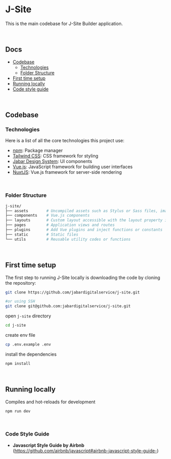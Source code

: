 # J-Site
This is the main codebase for J-Site Builder application.

&nbsp;
## Docs

- [Codebase](#codebase)
  - [Technologies](#technologies)
  - [Folder Structure](#folder-structure)
- [First time setup](#first-time-setup)
- [Running locally](#running-locally)
- [Code style guide](#code-style-guide)

&nbsp;
## Codebase
### Technologies
Here is a list of all the core technologies this project use:

- [npm](https://www.npmjs.com/): Package manager
- [Tailwind CSS](https://tailwindcss.com/): CSS framework for styling
- [Jabar Design System](https://www.npmjs.com/package/@jabardigitalservice/jds-design-system): UI components
- [Vue.js](https://vuejs.org/): JavaScript framework for building user interfaces
- [NuxtJS](https://nuxtjs.org/): Vue.js framework for server-side rendering

&nbsp;
### Folder Structure
```bash
j-site/
├── assets        # Uncompiled assets such as Stylus or Sass files, images, or fonts
├── components    # Vue.js components
├── layouts       # Custom layout accessible with the layout property in the page component
├── pages         # Application views and routes
├── plugins       # Add Vue plugins and inject functions or constants
├── static        # Static files
└── utils         # Reusable utility codes or functions
```

&nbsp;
## First time setup
The first step to running J-Site locally is downloading the code by cloning the repository:

```bash
git clone https://github.com/jabardigitalservice/j-site.git

#or using SSH
git clone git@github.com:jabardigitalservice/j-site.git
```

open `j-site` directory

```bash
cd j-site
```

create env file

```bash
cp .env.example .env
```

install the dependencies

```bash
npm install
```

&nbsp;
## Running locally

Compiles and hot-reloads for development

```bash
npm run dev
```

&nbsp;
### Code Style Guide
- **Javascript Style Guide by Airbnb** (https://github.com/airbnb/javascript#airbnb-javascript-style-guide-)
